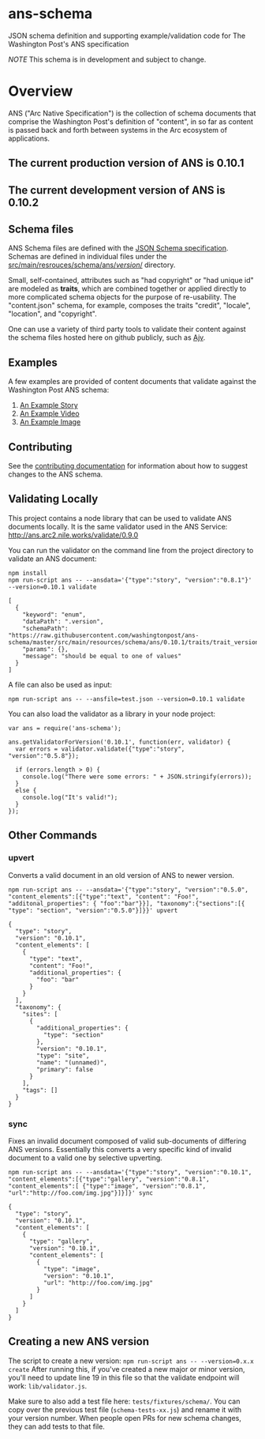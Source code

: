 # ans-schema
JSON schema definition and supporting example/validation code for The Washington Post's ANS specification

*NOTE* This schema is in development and subject to change.

# Overview
ANS ("Arc Native Specification") is the collection of schema documents that comprise the Washington Post's definition of "content", in so far as content is passed back and forth between systems in the Arc ecosystem of applications.

## The current production version of ANS is 0.10.1
## The current development version of ANS is 0.10.2

## Schema files
ANS Schema files are defined with the [JSON Schema specification](https://spacetelescope.github.io/understanding-json-schema/index.html).  Schemas are defined in individual files under the [src/main/resrouces/schema/ans/_version_/](src/main/resources/schema/ans/0.10.0/) directory.

Small, self-contained, attributes such as "had copyright" or "had unique id" are modeled as **traits**, which are combined together or applied directly to more complicated schema objects for the purpose of re-usability.  The "content.json" schema, for example, composes the traits "credit", "locale", "location", and "copyright".

One can use a variety of third party tools to validate their content against the schema files hosted here on github publicly, such as [Ajv](https://github.com/epoberezkin/ajv).


## Examples
A few examples are provided of content documents that validate against the Washington Post ANS schema:

1. [An Example Story](tests/fixtures/schema/0.10.1/story-fixture-references.json)
2. [An Example Video](tests/fixtures/schema/0.10.1/video-fixture-nationals.json)
3. [An Example Image](tests/fixtures/schema/0.10.1/image-fixture-good.json)


## Contributing

See the [contributing documentation](CONTRIBUTING.md) for information about how to suggest changes to the ANS schema.

## Validating Locally ##

This project contains a node library that can be used to validate ANS documents locally.  It is the same validator used in the ANS Service: http://ans.arc2.nile.works/validate/0.9.0

You can run the validator on the command line from the project directory to validate an ANS document:

```
npm install
npm run-script ans -- --ansdata='{"type":"story", "version":"0.8.1"}' --version=0.10.1 validate

[
  {
    "keyword": "enum",
    "dataPath": ".version",
    "schemaPath": "https://raw.githubusercontent.com/washingtonpost/ans-schema/master/src/main/resources/schema/ans/0.10.1/traits/trait_version.json/enum",
    "params": {},
    "message": "should be equal to one of values"
  }
]
```

A file can also be used as input:

```
npm run-script ans -- --ansfile=test.json --version=0.10.1 validate

```

You can also load the validator as a library in your node project:

```
var ans = require('ans-schema');

ans.getValidatorForVersion('0.10.1', function(err, validator) {
  var errors = validator.validate({"type":"story", "version":"0.5.8"});

  if (errors.length > 0) {
    console.log("There were some errors: " + JSON.stringify(errors));
  }
  else {
    console.log("It's valid!");
  }
});
```

## Other Commands ##

### upvert ###
Converts a valid document in an old version of ANS to newer version.

```
npm run-script ans -- --ansdata='{"type":"story", "version":"0.5.0", "content_elements":[{"type":"text", "content": "Foo!", "additonal_properties": { "foo":"bar"}}], "taxonomy":{"sections":[{ "type": "section", "version":"0.5.0"}]}}' upvert

{
  "type": "story",
  "version": "0.10.1",
  "content_elements": [
    {
      "type": "text",
      "content": "Foo!",
      "additional_properties": {
        "foo": "bar"
      }
    }
  ],
  "taxonomy": {
    "sites": [
      {
        "additional_properties": {
          "type": "section"
        },
        "version": "0.10.1",
        "type": "site",
        "name": "(unnamed)",
        "primary": false
      }
    ],
    "tags": []
  }
}
```

### sync ###

Fixes an invalid document composed of valid sub-documents of differing ANS versions. Essentially this converts a very specific kind of invalid document to a valid one by selective upverting.

```
npm run-script ans -- --ansdata='{"type":"story", "version":"0.10.1", "content_elements":[{"type":"gallery", "version":"0.8.1", "content_elements":[ {"type":"image", "version":"0.8.1", "url":"http://foo.com/img.jpg"}]}]}' sync

{
  "type": "story",
  "version": "0.10.1",
  "content_elements": [
    {
      "type": "gallery",
      "version": "0.10.1",
      "content_elements": [
        {
          "type": "image",
          "version": "0.10.1",
          "url": "http://foo.com/img.jpg"
        }
      ]
    }
  ]
}
```
## Creating a new ANS version
The script to create a new version: `npm run-script ans -- --version=0.x.x create`
After running this, if you've created a new major or minor version, you'll need to update line 19 in this file so that the validate endpoint will work: `lib/validator.js`.

Make sure to also add a test file here: `tests/fixtures/schema/`. You can copy over the previous test file (`schema-tests-xx.js`) and rename it with your version number. When people open PRs for new schema changes, they can add tests to that file.

